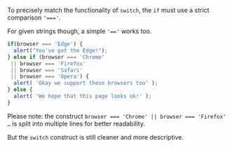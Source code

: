 To precisely match the functionality of `switch`, the `if` must use a strict comparison `'==='`.

For given strings though, a simple `'=='` works too.

```js no-beautify
if(browser === 'Edge') {
  alert("You've got the Edge!");
} else if (browser === 'Chrome'
 || browser === 'Firefox'
 || browser === 'Safari'
 || browser === 'Opera') {
  alert( 'Okay we support these browsers too' );
} else {
  alert( 'We hope that this page looks ok!' );
}
```

Please note: the construct `browser === 'Chrome' || browser === 'Firefox' …` is split into multiple lines for better readability.

But the `switch` construct is still cleaner and more descriptive.
